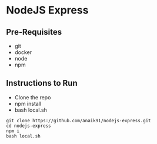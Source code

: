 # NodeJS Express

## Pre-Requisites
* git 
* docker
* node 
* npm

## Instructions to Run
* Clone the repo
* npm install
* bash local.sh

```
git clone https://github.com/anaik91/nodejs-express.git
cd nodejs-express
npm i
bash local.sh
```
